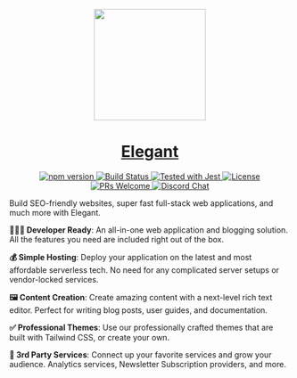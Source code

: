 <p align="center">
  <a href="https://www.elegantframework.com">
    <picture>
      <img src="https://github.com/elegantframework/elegant-cli/assets/10189130/742ed0af-bdd7-4d97-83e1-0530f7bed34a" height="200">
    </picture>
    <h1 align="center">Elegant</h1>
  </a>
</p>

<p align="center">
  <a href="https://www.npmjs.com/package/elegant-cli">
    <img src="https://img.shields.io/npm/v/elegant-cli.svg?style=flat" alt="npm version">
  </a>
  <a href="https://github.com/elegantframework/elegant/actions">
    <img src="https://github.com/elegantframework/elegant/actions/workflows/install_and_test_elegant_core.yml/badge.svg" alt="Build Status">
  </a>
  <a href="https://github.com/facebook/jest">
    <img src="https://img.shields.io/badge/tested_with-jest-99424f.svg" alt="Tested with Jest">
  </a>
  <a href="LICENSE.md">
    <img src="https://img.shields.io/packagist/l/laravel/framework" alt="License">
  </a>
  <a href="CONTRIBUTING.md#pull-requests">
    <img src="https://img.shields.io/badge/PRs-welcome-brightgreen.svg" alt="PRs Welcome">
  </a>
  <a href="https://discord.gg/PwY38x4uvV">
    <img src="https://img.shields.io/discord/1115406043766329344.svg" alt="Discord Chat" />
  </a>
</p>

<p align="left">
  Build SEO-friendly websites, super fast full-stack web applications, and much more with Elegant.
</p>

**👩🏻‍💻 Developer Ready**: An all-in-one web application and blogging solution. All the features you need are included right out of the box.

**💰 Simple Hosting**: Deploy your application on the latest and most affordable serverless tech. No need for any complicated server setups or vendor-locked services.

**🖼️ Content Creation**: Create amazing content with a next-level rich text editor. Perfect for writing blog posts, user guides, and documentation.

**✅ Professional Themes**: Use our professionally crafted themes that are built with Tailwind CSS, or create your own.

**📡 3rd Party Services**: Connect up your favorite services and grow your audience. Analytics services, Newsletter Subscription providers, and more. 
